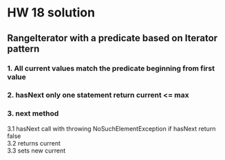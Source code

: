 # HW 18 solution
## RangeIterator with a predicate based on Iterator pattern
### 1. All current values match the predicate beginning from first value
### 2. hasNext only one statement return current <= max
### 3. next method
3.1 hasNext call with throwing NoSuchElementException if hasNext return false<br>
3.2 returns current<br>
3.3 sets new current


